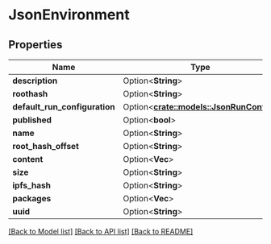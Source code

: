 # JsonEnvironment

## Properties

Name | Type | Description | Notes
------------ | ------------- | ------------- | -------------
**description** | Option<**String**> |  | [optional]
**roothash** | Option<**String**> |  | [optional]
**default_run_configuration** | Option<[**crate::models::JsonRunConfig**](json_RunConfig.md)> |  | [optional]
**published** | Option<**bool**> |  | [optional]
**name** | Option<**String**> |  | [optional]
**root_hash_offset** | Option<**String**> |  | [optional]
**content** | Option<**Vec<String>**> |  | [optional]
**size** | Option<**String**> |  | [optional]
**ipfs_hash** | Option<**String**> |  | [optional]
**packages** | Option<**Vec<String>**> |  | [optional]
**uuid** | Option<**String**> |  | [optional]

[[Back to Model list]](../README.md#documentation-for-models) [[Back to API list]](../README.md#documentation-for-api-endpoints) [[Back to README]](../README.md)


